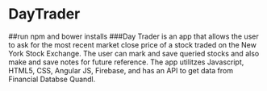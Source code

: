 # DayTrader
##run npm and bower installs
###Day Trader is an app that allows the user to ask for the most recent market close price of a stock traded on the New York Stock Exchange.  The user can mark and save queried stocks and also make and save notes for future reference.  The app utilitzes Javascript, HTML5, CSS, Angular JS, Firebase, and has an API to get data from Financial Databse Quandl.
